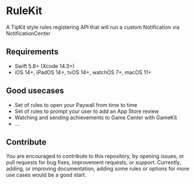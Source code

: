 # RuleKit

A TipKit style rules registering API that will run a custom Notification via NotificationCenter

## Requirements
- Swift 5.8+ (Xcode 14.3+)
- iOS 14+, iPadOS 14+, tvOS 14+, watchOS 7+, macOS 11+

## Good usecases
- Set of rules to open your Paywall from time to time
- Set of rules to prompt your user to add an App Store review
- Watching and sending achievements to Game Center with GameKit
- ...

## Contribute
You are encouraged to contribute to this repository, by opening issues, or pull requests for bug fixes, improvement requests, or support.
Currently, adding, or improving documentation, adding some rules or options for more use cases would be a good start.
